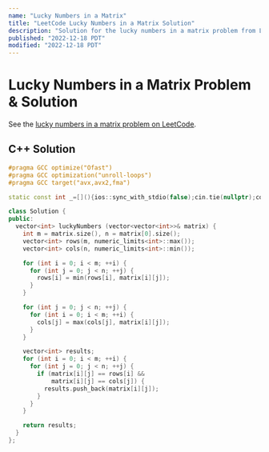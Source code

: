 ```yaml
---
name: "Lucky Numbers in a Matrix"
title: "LeetCode Lucky Numbers in a Matrix Solution"
description: "Solution for the lucky numbers in a matrix problem from LeetCode."
published: "2022-12-18 PDT"
modified: "2022-12-18 PDT"
---
```


# Lucky Numbers in a Matrix Problem & Solution

See the [lucky numbers in a matrix problem on LeetCode](https://leetcode.com/problems/lucky-numbers-in-a-matrix).

## C++ Solution

```cpp
#pragma GCC optimize("Ofast")
#pragma GCC optimization("unroll-loops")
#pragma GCC target("avx,avx2,fma")

static const int _=[](){ios::sync_with_stdio(false);cin.tie(nullptr);cout.tie(nullptr);return 0;}();

class Solution {
public:
  vector<int> luckyNumbers (vector<vector<int>>& matrix) {
    int m = matrix.size(), n = matrix[0].size();
    vector<int> rows(m, numeric_limits<int>::max());
    vector<int> cols(n, numeric_limits<int>::min());

    for (int i = 0; i < m; ++i) {
      for (int j = 0; j < n; ++j) {
        rows[i] = min(rows[i], matrix[i][j]);
      }
    }

    for (int j = 0; j < n; ++j) {
      for (int i = 0; i < m; ++i) {
        cols[j] = max(cols[j], matrix[i][j]);
      }
    }

    vector<int> results;
    for (int i = 0; i < m; ++i) {
      for (int j = 0; j < n; ++j) {
        if (matrix[i][j] == rows[i] &&
            matrix[i][j] == cols[j]) {
          results.push_back(matrix[i][j]);
        }
      }
    }

    return results;
  }
};
```
